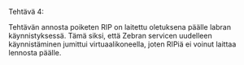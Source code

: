 
Tehtävä 4:

Tehtävän annosta poiketen RIP on laitettu oletuksena päälle labran käynnistyksessä. Tämä siksi, että Zebran servicen uudelleen käynnistäminen jumittui virtuaalikoneella, joten RIPiä ei voinut laittaa lennosta päälle.

